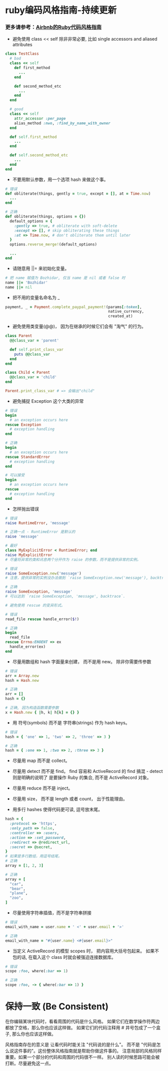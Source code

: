 # ruby编码风格指南-持续更新

### 更多请参考：[Airbnb的Ruby代码风格指南](airbnb_ruby_style_guide.md)

* 避免使用 class << self 除非非常必要, 比如 single accessors and aliased attributes
```ruby
class TestClass
  # bad
  class << self
    def first_method
      ...
    end

    def second_method_etc
      ...
    end
  end

  # good
  class << self
    attr_accessor :per_page
    alias_method :nwo, :find_by_name_with_owner
  end

  def self.first_method
    ...
  end

  def self.second_method_etc
    ...
  end
end
```
* 不要用默认参数，用一个选项 hash 来做这个事。
```ruby
# 错误
def obliterate(things, gently = true, except = [], at = Time.now)
  ...
end

# 正确
def obliterate(things, options = {})
  default_options = {
    :gently => true, # obliterate with soft-delete
    :except => [], # skip obliterating these things
    :at => Time.now, # don't obliterate them until later
  }
  options.reverse_merge!(default_options)

  ...
end
```
* 请随意用 ||= 来初始化变量。
```ruby
# 把 name 赋值为 Bozhidar, 仅当 name 是 nil 或者 false 时
name ||= 'Bozhidar'
name ||= nil
```
* 把不用的变量名命名为 _
```ruby
payment, _ = Payment.complete_paypal_payment!(params[:token],
                                              native_currency,
                                              created_at)
```
* 避免使用类变量(@@)， 因为在继承的时候它们会有 "淘气" 的行为。
```ruby
class Parent
  @@class_var = 'parent'

  def self.print_class_var
    puts @@class_var
  end
end

class Child < Parent
  @@class_var = 'child'
end

Parent.print_class_var # => 会输出"child"
```
* 避免捕捉 Exception 这个大类的异常
```ruby
# 错误
begin
  # an exception occurs here
rescue Exception
  # exception handling
end

# 正确
begin
  # an exception occurs here
rescue StandardError
  # exception handling
end

# 可以接受
begin
  # an exception occurs here
rescue
  # exception handling
end
```
* 怎样抛出错误
```ruby
# 错误
raise RuntimeError, 'message'

# 正确一点 - RuntimeError 是默认的
raise 'message'

# 最好
class MyExplicitError < RuntimeError; end
raise MyExplicitError
# 尽量将异常的类和讯息两个分开作为 raise 的参数，而不是提供异常的实例。

# 错误
raise SomeException.new('message')
# 注意，提供异常的实例没办法做到 `raise SomeException.new('message'), backtrace`.

# 正确
raise SomeException, 'message'
# 可以达到 `raise SomeException, 'message', backtrace`.

# 避免使用 rescue 的变异形式。

# 错误
read_file rescue handle_error($!)

# 正确
begin
  read_file
rescue Errno:ENOENT => ex
  handle_error(ex)
end
```
* 尽量用数组和 hash 字面量来创建， 而不是用 new。 除非你需要传参数
```ruby
# 错误
arr = Array.new
hash = Hash.new

# 正确
arr = []
hash = {}

# 正确, 因为构造函数需要参数
x = Hash.new { |h, k| h[k] = {} }
```
* 用 符号(symbols) 而不是 字符串(strings) 作为 hash keys。
```ruby
# 错误
hash = { 'one' => 1, 'two' => 2, 'three' => 3 }

# 正确
hash = { :one => 1, :two => 2, :three => 3 }
```
* 尽量用 map 而不是 collect。

* 尽量用 detect 而不是 find。 find 容易和 ActiveRecord 的 find 搞混 - detect 则是明确的说明了 是要操作 Ruby 的集合, 而不是 ActiveRecord 对象。

* 尽量用 reduce 而不是 inject。

* 尽量用 size， 而不是 length 或者 count， 出于性能理由。

* 用多行 hashes 使得代码更可读, 逗号放末尾。
```ruby
hash = {
  :protocol => 'https',
  :only_path => false,
  :controller => :users,
  :action => :set_password,
  :redirect => @redirect_url,
  :secret => @secret,
}
# 如果是多行数组，用逗号结尾。
# 正确
array = [1, 2, 3]

# 正确
array = [
  "car",
  "bear",
  "plane",
  "zoo",
]
```
* 尽量使用字符串插值，而不是字符串拼接
```ruby
# 错误
email_with_name = user.name + ' <' + user.email + '>'

# 正确
email_with_name = "#{user.name} <#{user.email}>"
```
* 当定义 ActiveRecord 的模型 scopes 时， 把内容用大括号包起来。 如果不包的话, 在载入这个 class 时就会被强迫连接数据库。
```ruby
# 错误
scope :foo, where(:bar => 1)

# 正确
scope :foo, -> { where(:bar => 1) }

```
# 保持一致 (Be Consistent)
在你编辑某块代码时，看看周围的代码是什么风格。
如果它们在数学操作符两边都放了空格，那么你也应该这样做。
如果它们的代码注释用 # 井号包成了一个盒子, 那么你也应该这样做。

风格指南存在的意义是 让看代码时能关注 "代码说的是什么"。
而不是 "代码是怎么说这件事的"。这份整体风格指南就是帮助你做这件事的。
注意局部的风格同样重要。如果一个部分的代码和周围的代码很不一样。
别人读的时候思路可能会被打断。尽量避免这一点。